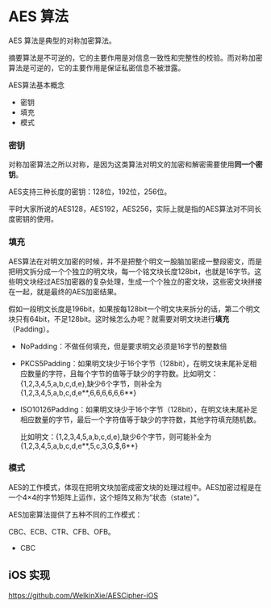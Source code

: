 # AES 算法

AES 算法是典型的对称加密算法。

摘要算法是不可逆的，它的主要作用是对信息一致性和完整性的校验。而对称加密算法是可逆的，它的主要作用是保证私密信息不被泄露。



AES算法基本概念

* 密钥
* 填充
* 模式



### 密钥

对称加密算法之所以对称，是因为这类算法对明文的加密和解密需要使用**同一个密钥**。

AES支持三种长度的密钥：128位，192位，256位。

平时大家所说的AES128，AES192，AES256，实际上就是指的AES算法对不同长度密钥的使用。

### 填充

AES算法在对明文加密的时候，并不是把整个明文一股脑加密成一整段密文，而是把明文拆分成一个个独立的明文块，每一个铭文块长度128bit，也就是16字节。这些明文块经过AES加密器的复杂处理，生成一个个独立的密文块，这些密文块拼接在一起，就是最终的AES加密结果。

假如一段明文长度是196bit，如果按每128bit一个明文块来拆分的话，第二个明文块只有64bit，不足128bit。这时候怎么办呢？就需要对明文块进行**填充**（Padding）。

* NoPadding：不做任何填充，但是要求明文必须是16字节的整数倍

* PKCS5Padding：如果明文块少于16个字节（128bit），在明文块末尾补足相应数量的字符，且每个字节的值等于缺少的字符数。比如明文：{1,2,3,4,5,a,b,c,d,e},缺少6个字节，则补全为{1,2,3,4,5,a,b,c,d,e**,6,6,6,6,6,6**}

* ISO10126Padding：如果明文块少于16个字节（128bit），在明文块末尾补足相应数量的字节，最后一个字符值等于缺少的字符数，其他字符填充随机数。

  比如明文：{1,2,3,4,5,a,b,c,d,e},缺少6个字节，则可能补全为{1,2,3,4,5,a,b,c,d,e**,5,c,3,G,$,6**}

### 模式

AES的工作模式，体现在把明文块加密成密文块的处理过程中。AES加密过程是在一个4×4的字节矩阵上运作，这个矩阵又称为“状态（state）”。

AES加密算法提供了五种不同的工作模式：

CBC、ECB、CTR、CFB、OFB。

* CBC



## iOS 实现

https://github.com/WelkinXie/AESCipher-iOS